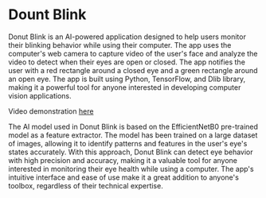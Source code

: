 # Dount Blink

Donut Blink is an AI-powered application designed to help users monitor
their blinking behavior while using their computer. The app uses the
computer's web camera to capture video of the user's face and analyze
the video to detect when their eyes are open or closed. The app notifies
the user with a red rectangle around a closed eye and a green rectangle
around an open eye. The app is built using Python, TensorFlow, and Dlib
library, making it a powerful tool for anyone interested in developing
computer vision applications.

Video demonstration <a href="">here</a>

The AI model used in Donut Blink is based on the EfficientNetB0
pre-trained model as a feature extractor. The model has been trained
on a large dataset of images, allowing it to identify patterns and
features in the user's eye's states accurately. With this approach,
Donut Blink can detect eye behavior with high precision and accuracy,
making it a valuable tool for anyone interested in monitoring their eye
health while using a computer. The app's intuitive interface and ease of
use make it a great addition to anyone's toolbox, regardless of their
technical expertise.

